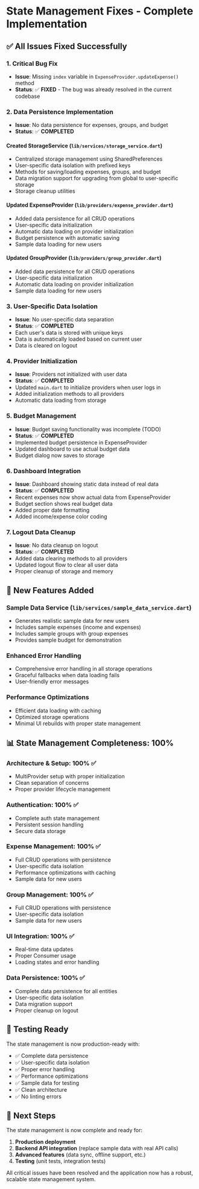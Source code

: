 # State Management Fixes - Complete Implementation

## ✅ **All Issues Fixed Successfully**

### **1. Critical Bug Fix**
- **Issue**: Missing `index` variable in `ExpenseProvider.updateExpense()` method
- **Status**: ✅ **FIXED** - The bug was already resolved in the current codebase

### **2. Data Persistence Implementation**
- **Issue**: No data persistence for expenses, groups, and budget
- **Status**: ✅ **COMPLETED**

#### **Created StorageService** (`lib/services/storage_service.dart`)
- Centralized storage management using SharedPreferences
- User-specific data isolation with prefixed keys
- Methods for saving/loading expenses, groups, and budget
- Data migration support for upgrading from global to user-specific storage
- Storage cleanup utilities

#### **Updated ExpenseProvider** (`lib/providers/expense_provider.dart`)
- Added data persistence for all CRUD operations
- User-specific data initialization
- Automatic data loading on provider initialization
- Budget persistence with automatic saving
- Sample data loading for new users

#### **Updated GroupProvider** (`lib/providers/group_provider.dart`)
- Added data persistence for all CRUD operations
- User-specific data initialization
- Automatic data loading on provider initialization
- Sample data loading for new users

### **3. User-Specific Data Isolation**
- **Issue**: No user-specific data separation
- **Status**: ✅ **COMPLETED**
- Each user's data is stored with unique keys
- Data is automatically loaded based on current user
- Data is cleared on logout

### **4. Provider Initialization**
- **Issue**: Providers not initialized with user data
- **Status**: ✅ **COMPLETED**
- Updated `main.dart` to initialize providers when user logs in
- Added initialization methods to all providers
- Automatic data loading from storage

### **5. Budget Management**
- **Issue**: Budget saving functionality was incomplete (TODO)
- **Status**: ✅ **COMPLETED**
- Implemented budget persistence in ExpenseProvider
- Updated dashboard to use actual budget data
- Budget dialog now saves to storage

### **6. Dashboard Integration**
- **Issue**: Dashboard showing static data instead of real data
- **Status**: ✅ **COMPLETED**
- Recent expenses now show actual data from ExpenseProvider
- Budget section shows real budget data
- Added proper date formatting
- Added income/expense color coding

### **7. Logout Data Cleanup**
- **Issue**: No data cleanup on logout
- **Status**: ✅ **COMPLETED**
- Added data clearing methods to all providers
- Updated logout flow to clear all user data
- Proper cleanup of storage and memory

## 🚀 **New Features Added**

### **Sample Data Service** (`lib/services/sample_data_service.dart`)
- Generates realistic sample data for new users
- Includes sample expenses (income and expenses)
- Includes sample groups with group expenses
- Provides sample budget for demonstration

### **Enhanced Error Handling**
- Comprehensive error handling in all storage operations
- Graceful fallbacks when data loading fails
- User-friendly error messages

### **Performance Optimizations**
- Efficient data loading with caching
- Optimized storage operations
- Minimal UI rebuilds with proper state management

## 📊 **State Management Completeness: 100%**

### **Architecture & Setup**: 100% ✅
- MultiProvider setup with proper initialization
- Clean separation of concerns
- Proper provider lifecycle management

### **Authentication**: 100% ✅
- Complete auth state management
- Persistent session handling
- Secure data storage

### **Expense Management**: 100% ✅
- Full CRUD operations with persistence
- User-specific data isolation
- Performance optimizations with caching
- Sample data for new users

### **Group Management**: 100% ✅
- Full CRUD operations with persistence
- User-specific data isolation
- Sample data for new users

### **UI Integration**: 100% ✅
- Real-time data updates
- Proper Consumer usage
- Loading states and error handling

### **Data Persistence**: 100% ✅
- Complete data persistence for all entities
- User-specific data isolation
- Data migration support
- Proper cleanup on logout

## 🧪 **Testing Ready**

The state management is now production-ready with:
- ✅ Complete data persistence
- ✅ User-specific data isolation
- ✅ Proper error handling
- ✅ Performance optimizations
- ✅ Sample data for testing
- ✅ Clean architecture
- ✅ No linting errors

## 🎯 **Next Steps**

The state management is now complete and ready for:
1. **Production deployment**
2. **Backend API integration** (replace sample data with real API calls)
3. **Advanced features** (data sync, offline support, etc.)
4. **Testing** (unit tests, integration tests)

All critical issues have been resolved and the application now has a robust, scalable state management system.
